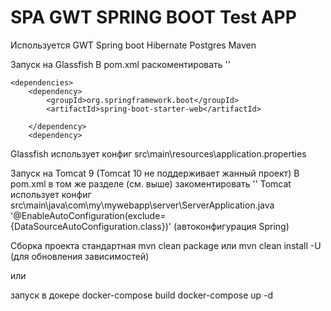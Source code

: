 SPA GWT SPRING BOOT Test APP
============================

Используется
GWT
Spring boot
Hibernate
Postgres
Maven

Запуск на Glassfish
В pom.xml
раскоментировать '<exclusions>'

	<dependencies>
		<dependency>
			<groupId>org.springframework.boot</groupId>
			<artifactId>spring-boot-starter-web</artifactId>
<!--			<exclusions>
				<exclusion>
					<groupId>org.springframework.boot</groupId>
					<artifactId>spring-boot-starter-tomcat</artifactId>
				</exclusion>
			</exclusions>-->
		</dependency>
        <dependency>
Glassfish использует конфиг
src\main\resources\application.properties


Запуск на Tomcat 9 (Tomcat 10 не поддерживает жанный проект)
В pom.xml
в том же разделе (см. выше)
закоментировать '<exclusions>'
Tomcat использует конфиг
src\main\java\com\my\mywebapp\server\ServerApplication.java
'@EnableAutoConfiguration(exclude={DataSourceAutoConfiguration.class})'
(автоконфигурация Spring)


Сборка проекта стандартная
mvn clean package
или
mvn clean install -U
(для обновления зависимостей)

или

запуск в докере
docker-compose build
docker-compose up -d



